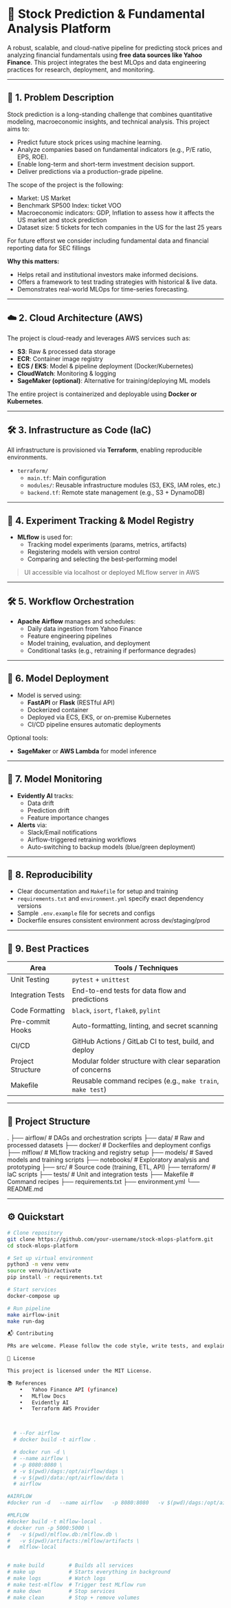 # 🧠 Stock Prediction & Fundamental Analysis Platform

A robust, scalable, and cloud-native pipeline for predicting stock prices and analyzing financial fundamentals using **free data sources like Yahoo Finance**. This project integrates the best MLOps and data engineering practices for research, deployment, and monitoring.

---

## 📌 1. Problem Description

Stock prediction is a long-standing challenge that combines quantitative modeling, macroeconomic insights, and technical analysis. This project aims to:

- Predict future stock prices using machine learning.
- Analyze companies based on fundamental indicators (e.g., P/E ratio, EPS, ROE).
- Enable long-term and short-term investment decision support.
- Deliver predictions via a production-grade pipeline.

The scope of the project is the following:
- Market: US Market
- Benchmark SP500 Index: ticket VOO
- Macroeconomic indicators: GDP, Inflation to assess how it affects the US market and stock prediction
- Dataset size: 5 tickets for tech companies in the US for the last 25 years

For future efforst we consider including fundamental data and financial reporting data for SEC fillings


**Why this matters:**

- Helps retail and institutional investors make informed decisions.
- Offers a framework to test trading strategies with historical & live data.
- Demonstrates real-world MLOps for time-series forecasting.

---

## ☁️ 2. Cloud Architecture (AWS)

The project is cloud-ready and leverages AWS services such as:

- **S3**: Raw & processed data storage
- **ECR**: Container image registry
- **ECS / EKS**: Model & pipeline deployment (Docker/Kubernetes)
- **CloudWatch**: Monitoring & logging
- **SageMaker (optional)**: Alternative for training/deploying ML models

The entire project is containerized and deployable using **Docker or Kubernetes**.

---

## 🛠️ 3. Infrastructure as Code (IaC)

All infrastructure is provisioned via **Terraform**, enabling reproducible environments.

- `terraform/`
  - `main.tf`: Main configuration
  - `modules/`: Reusable infrastructure modules (S3, EKS, IAM roles, etc.)
  - `backend.tf`: Remote state management (e.g., S3 + DynamoDB)

---

## 🔬 4. Experiment Tracking & Model Registry

- **MLflow** is used for:
  - Tracking model experiments (params, metrics, artifacts)
  - Registering models with version control
  - Comparing and selecting the best-performing model

> UI accessible via localhost or deployed MLflow server in AWS

---

## 🛠️ 5. Workflow Orchestration

- **Apache Airflow** manages and schedules:
  - Daily data ingestion from Yahoo Finance
  - Feature engineering pipelines
  - Model training, evaluation, and deployment
  - Conditional tasks (e.g., retraining if performance degrades)

---

## 🚀 6. Model Deployment

- Model is served using:
  - **FastAPI** or **Flask** (RESTful API)
  - Dockerized container
  - Deployed via ECS, EKS, or on-premise Kubernetes
  - CI/CD pipeline ensures automatic deployments

Optional tools:
- **SageMaker** or **AWS Lambda** for model inference

---

## 🧭 7. Model Monitoring

- **Evidently AI** tracks:
  - Data drift
  - Prediction drift
  - Feature importance changes
- **Alerts** via:
  - Slack/Email notifications
  - Airflow-triggered retraining workflows
  - Auto-switching to backup models (blue/green deployment)

---

## 🔁 8. Reproducibility

- Clear documentation and `Makefile` for setup and training
- `requirements.txt` and `environment.yml` specify exact dependency versions
- Sample `.env.example` file for secrets and configs
- Dockerfile ensures consistent environment across dev/staging/prod

---

## 🧪 9. Best Practices

| Area              | Tools / Techniques                                      |
|-------------------|----------------------------------------------------------|
| Unit Testing      | `pytest` + `unittest`                                    |
| Integration Tests | End-to-end tests for data flow and predictions           |
| Code Formatting   | `black`, `isort`, `flake8`, `pylint`                     |
| Pre-commit Hooks  | Auto-formatting, linting, and secret scanning            |
| CI/CD             | GitHub Actions / GitLab CI to test, build, and deploy    |
| Project Structure | Modular folder structure with clear separation of concerns |
| Makefile          | Reusable command recipes (e.g., `make train`, `make test`) |

---

## 🧾 Project Structure
.
├── airflow/                    # DAGs and orchestration scripts
├── data/                       # Raw and processed datasets
├── docker/                     # Dockerfiles and deployment configs
├── mlflow/                     # MLflow tracking and registry setup
├── models/                     # Saved models and training scripts
├── notebooks/                  # Exploratory analysis and prototyping
├── src/                        # Source code (training, ETL, API)
├── terraform/                 # IaC scripts
├── tests/                      # Unit and integration tests
├── Makefile                    # Command recipes
├── requirements.txt
├── environment.yml
└── README.md

---

## ⚙️ Quickstart

```bash
# Clone repository
git clone https://github.com/your-username/stock-mlops-platform.git
cd stock-mlops-platform

# Set up virtual environment
python3 -m venv venv
source venv/bin/activate
pip install -r requirements.txt

# Start services
docker-compose up

# Run pipeline
make airflow-init
make run-dag

📬 Contributing

PRs are welcome. Please follow the code style, write tests, and explain your changes.

📄 License

This project is licensed under the MIT License.

📚 References
	•	Yahoo Finance API (yfinance)
	•	MLflow Docs
	•	Evidently AI
	•	Terraform AWS Provider



  # --For airflow
  # docker build -t airflow .

  # docker run -d \
  # --name airflow \
  # -p 8080:8080 \
  # -v $(pwd)/dags:/opt/airflow/dags \
  # -v $(pwd)/data:/opt/airflow/data \
  # airflow

#AIRFLOW
#docker run -d   --name airflow   -p 8080:8080   -v $(pwd)/dags:/opt/airflow/dags   -v $(pwd)/data:/opt/airflow/data   airflow

#MLFLOW
#docker build -t mlflow-local .
# docker run -p 5000:5000 \
#   -v $(pwd)/mlflow.db:/mlflow.db \
#   -v $(pwd)/artifacts:/mlflow/artifacts \
#   mlflow-local


# make build        # Builds all services
# make up           # Starts everything in background
# make logs         # Watch logs
# make test-mlflow  # Trigger test MLflow run
# make down         # Stop services
# make clean        # Stop + remove volumes